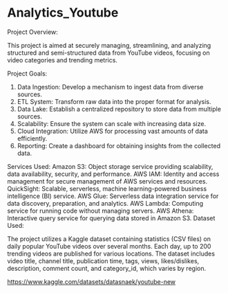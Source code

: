 # Analytics_Youtube
Project Overview:

This project is aimed at securely managing, streamlining, and analyzing structured and semi-structured data from YouTube videos, focusing on video categories and trending metrics.

Project Goals:

1) Data Ingestion: Develop a mechanism to ingest data from diverse sources.
2) ETL System: Transform raw data into the proper format for analysis.
3) Data Lake: Establish a centralized repository to store data from multiple sources.
4) Scalability: Ensure the system can scale with increasing data size.
5) Cloud Integration: Utilize AWS for processing vast amounts of data efficiently.
6) Reporting: Create a dashboard for obtaining insights from the collected data.

Services Used:
Amazon S3: Object storage service providing scalability, data availability, security, and performance.
AWS IAM: Identity and access management for secure management of AWS services and resources.
QuickSight: Scalable, serverless, machine learning-powered business intelligence (BI) service.
AWS Glue: Serverless data integration service for data discovery, preparation, and analytics.
AWS Lambda: Computing service for running code without managing servers.
AWS Athena: Interactive query service for querying data stored in Amazon S3.
Dataset Used:

The project utilizes a Kaggle dataset containing statistics (CSV files) on daily popular YouTube videos over several months. Each day, up to 200 trending videos are published for various locations. The dataset includes video title, channel title, publication time, tags, views, likes/dislikes, description, comment count, and category_id, which varies by region.

https://www.kaggle.com/datasets/datasnaek/youtube-new

